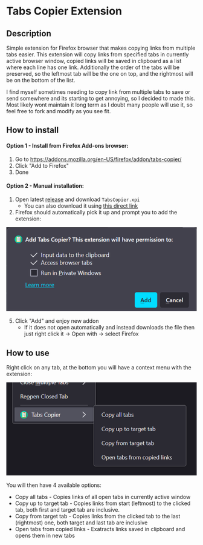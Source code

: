 # Tabs Copier Extension

## Description
Simple extension for Firefox browser that makes copying links from multiple tabs easier. This extension will copy links from specified tabs in currently active browser window, copied links will be saved in clipboard as a list where each line has one link. Additionally the order of the tabs will be preserved, so the leftmost tab will be the one on top, and the rightmost will be on the bottom of the list.

I find myself sometimes needing to copy link from multiple tabs to save or send somewhere and its starting to get annoying, so I decided to made this. Most likely wont maintain it long term as I doubt many people will use it, so feel free to fork and modify as you see fit.


## How to install
#### Option 1 - Install from Firefox Add-ons browser:
1. Go to https://addons.mozilla.org/en-US/firefox/addon/tabs-copier/
2. Click "Add to Firefox"
3. Done


#### Option 2 - Manual installation:
1. Open latest [release](https://github.com/TheKiromen/TabsCopierExtension/releases/tag/v1.0.0) and download `TabsCopier.xpi`
    - You can also download it using [this direct link](https://github.com/TheKiromen/TabsCopierExtension/releases/download/v1.0.0/TabsCopier.xpi) 
2. Firefox should automatically pick it up and prompt you to add the extension:

![prompt_image](images/prompt.png)

5. Click "Add" and enjoy new addon
   - If it does not open automatically and instead downloads the file then just right click it -> Open with -> select Firefox 

## How to use
Right click on any tab, at the bottom you will have a context menu with the extension:

![menu_image](images/menu.PNG)

You will then have 4 available options:
- Copy all tabs - Copies links of all open tabs in currently active window
- Copy up to target tab - Copies links from start (leftmost) to the clicked tab, both first and target tab are inclusive.
- Copy from target tab - Copies links from the clicked tab to the last (rightmost) one, both target and last tab are inclusive
- Open tabs from copied links - Exatracts links saved in clipboard and opens them in new tabs 
